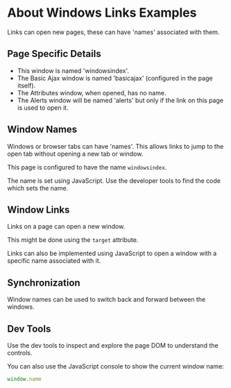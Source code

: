 # About Windows Links Examples

<div class="explanation">
        <p>Links can open new pages, these can have 'names'
associated with them.
        </p>
</div>

## Page Specific Details

- This window is named 'windowsindex'.
- The Basic Ajax window is named 'basicajax' (configured in the page itself).
- The Attributes window, when opened, has no name.
- The Alerts window will be named 'alerts' but only if the link on this page is used to open it.

## Window Names

Windows or browser tabs can have 'names'. This allows links to jump to the open tab without opening a new tab or window.

This page is configured to have the name `windowsindex`.

The name is set using JavaScript. Use the developer tools to find the code which sets the name.

## Window Links

Links on a page can open a new window.

This might be done using the `target` attribute.

Links can also be implemented using JavaScript to open a window with a specific name associated with it.

## Synchronization

Window names can be used to switch back and forward between the windows.

## Dev Tools

Use the dev tools to inspect and explore the page DOM to understand the controls.

You can also use the JavaScript console to show the current window name:

```javascript
window.name
```